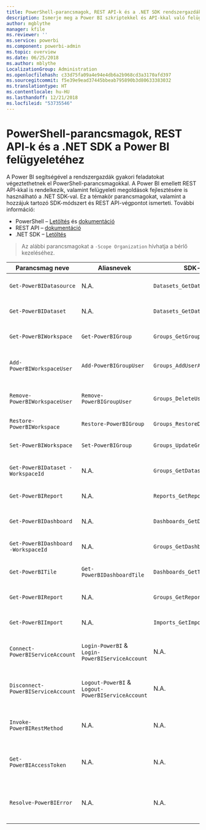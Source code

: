 ```yaml
---
title: PowerShell-parancsmagok, REST API-k és a .NET SDK rendszergazdáknak
description: Ismerje meg a Power BI szkriptekkel és API-kkal való felügyeletének módjait.
author: mgblythe
manager: kfile
ms.reviewer: ''
ms.service: powerbi
ms.component: powerbi-admin
ms.topic: overview
ms.date: 06/25/2018
ms.author: mblythe
LocalizationGroup: Administration
ms.openlocfilehash: c33d75fa09a4e94e4db6a2b968cd3a3170afd397
ms.sourcegitcommit: f5e39e9ead37445bbeab795890b3d80633383032
ms.translationtype: HT
ms.contentlocale: hu-HU
ms.lasthandoff: 12/21/2018
ms.locfileid: "53735546"
---
```

# <a name="powershell-cmdlets-rest-apis-and-net-sdk-for-power-bi-administration"></a>PowerShell-parancsmagok, REST API-k és a .NET SDK a Power BI felügyeletéhez
A Power BI segítségével a rendszergazdák gyakori feladatokat végeztethetnek el PowerShell-parancsmagokkal. A Power BI emellett REST API-kkal is rendelkezik, valamint felügyeleti megoldások fejlesztésére is használható a .NET SDK-val. Ez a témakör parancsmagokat, valamint a hozzájuk tartozó SDK-módszert és REST API-végpontot ismerteti. További információ:

- PowerShell – [Letöltés](https://www.powershellgallery.com/packages/MicrosoftPowerBIMgmt/) és [dokumentáció](https://docs.microsoft.com/powershell/power-bi/overview?view=powerbi-ps)
- REST API – [dokumentáció](https://docs.microsoft.com/rest/api/power-bi/admin)
- .NET SDK – [Letöltés](https://www.nuget.org/packages/Microsoft.PowerBI.Api/)

> Az alábbi parancsmagokat a `-Scope Organization` hívhatja a bérlő kezeléséhez.

| **Parancsmag neve** | **Aliasnevek** | **SDK-módszer** | **REST API-végpont** | **Leírás** |
| --- | --- | --- | --- | --- |
| `Get-PowerBIDatasource` | N.A. | `Datasets_GetDataSourcesAsAdmin` | /v1.0/myorg/admin/datasets/{datasetkey}/datasources | Lekéri egy adott adatkészlet adatforrásait. |
| `Get-PowerBIDataset` | N.A. | `Datasets_GetDatasetsAsAdmin` | /v1.0/myorg/admin/datasets | Lekéri egy Power BI-bérlő összes adatkészletét. |
| `Get-PowerBIWorkspace` | `Get-PowerBIGroup` | `Groups_GetGroupsAsAdmin` | /v1.0/myorg/admin/groups | Lekéri egy Power BI-bérlő összes munkaterületét. |
| `Add-PowerBIWorkspaceUser` | `Add-PowerBIGroupUser` | `Groups_AddUserAsAdmin` | /v1.0/myorg/admin/groups/{groupId}/users | Tagként hozzáad egy felhasználót egy adott munkaterülethez. |
| `Remove-PowerBIWorkspaceUser` | `Remove-PowerBIGroupUser` | `Groups_DeleteUserAsAdmin` | /v1.0/myorg/admin/groups/{groupId}/users/{user} | Eltávolít egy felhasználót egy adott munkaterület tagjai közül. |
| `Restore-PowerBIWorkspace` |`Restore-PowerBIGroup` | `Groups_RestoreDeletedGroupAsAdmin` | /v1.0/myorg/admin/groups/{groupId}/restore | Visszaállít egy törölt munkaterületet. |
| `Set-PowerBIWorkspace` |`Set-PowerBIGroup` | `Groups_UpdateGroupAsAdmin` | /v1.0/myorg/admin/groups/{groupId} | Frissíti egy adott munkaterület tulajdonságait. |
| `Get-PowerBIDataset -WorkspaceId` | N.A. | `Groups_GetDatasetsAsAdmin` | /v1.0/myorg/admin/groups/{group\_id}/datasets | Lekéri egy adott munkaterület adatkészleteit. |
| `Get-PowerBIReport` | N.A. | `Reports_GetReportsAsAdmin` | /v1.0/myorg/admin/reports | Lekéri egy Power BI-bérlő összes jelentését. |
| `Get-PowerBIDashboard` | N.A. | `Dashboards_GetDashboardsAsAdmin` | /v1.0/myorg/admin/dashboards | Lekéri egy Power BI-bérlő összes irányítópultját. |
| `Get-PowerBIDashboard -WorkspaceId` | N.A. | `Groups_GetDashboardsAsAdmin` | /v1.0/myorg/admin/groups/{group\_id}/dashboards | Lekéri egy adott munkaterület irányítópultjait. |
| `Get-PowerBITile` | `Get-PowerBIDashboardTile` | `Dashboards_GetTilesAsAdmin` | /v1.0/myorg/admin/dashboards/{dashboard\_id}/tiles | Lekéri egy adott irányítópult csempéit. |
| `Get-PowerBIReport` | N.A. | `Groups_GetReportsAsAdmin` | /v1.0/myorg/admin/groups/{group\_id}/reports | Lekéri egy adott munkaterület jelentéseit. |
| `Get-PowerBIImport` | N.A. | `Imports_GetImportsAsAdmin` | /v1.0/myorg/admin/imports | Lekéri egy Power BI-bérlő összes importálását. |
| `Connect-PowerBIServiceAccount` | `Login-PowerBI` &  `Login-PowerBIServiceAccount` | N.A. | N.A. | Bejelentkezés a Power BI-ba és egy munkamenet elindítása. |
| `Disconnect-PowerBIServiceAccount` | `Logout-PowerBI` & `Logout-PowerBIServiceAccount` | N.A. | N.A. | Kijelentkezés a Power BI-ból és az aktuális munkamenet bezárása. |
| `Invoke-PowerBIRestMethod`| N.A. | N.A. | N.A. | Tetszőleges REST API-hívások küldése a Power BI-ba. |
| `Get-PowerBIAccessToken`| N.A. | N.A. | N.A. | A Power BI hozzáférési jogkivonatának beszerzése egy munkamenetben. |
| `Resolve-PowerBIError`| N.A. | N.A. | N.A. | Részletes hibaadatok lekérése sikertelen parancsmaghívások esetén. |
